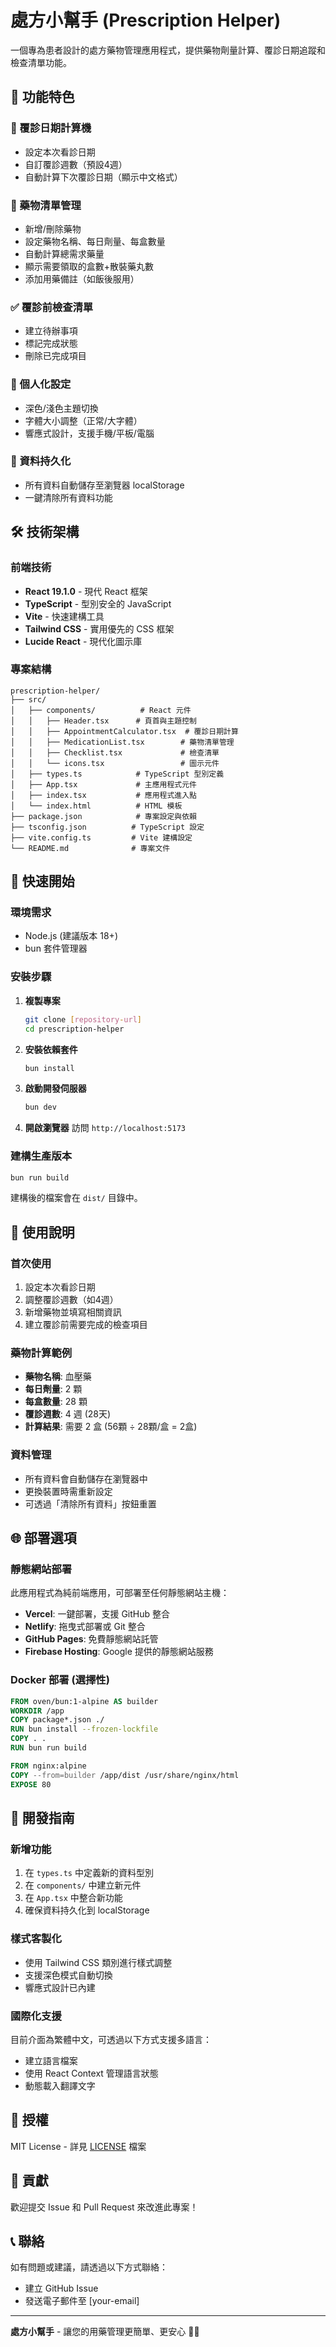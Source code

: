 # 處方小幫手 (Prescription Helper)

一個專為患者設計的處方藥物管理應用程式，提供藥物劑量計算、覆診日期追蹤和檢查清單功能。

## 🎯 功能特色

### 📅 覆診日期計算機
- 設定本次看診日期
- 自訂覆診週數（預設4週）
- 自動計算下次覆診日期（顯示中文格式）

### 💊 藥物清單管理
- 新增/刪除藥物
- 設定藥物名稱、每日劑量、每盒數量
- 自動計算總需求藥量
- 顯示需要領取的盒數+散裝藥丸數
- 添加用藥備註（如飯後服用）

### ✅ 覆診前檢查清單
- 建立待辦事項
- 標記完成狀態
- 刪除已完成項目

### 🎨 個人化設定
- 深色/淺色主題切換
- 字體大小調整（正常/大字體）
- 響應式設計，支援手機/平板/電腦

### 💾 資料持久化
- 所有資料自動儲存至瀏覽器 localStorage
- 一鍵清除所有資料功能

## 🛠️ 技術架構

### 前端技術
- **React 19.1.0** - 現代 React 框架
- **TypeScript** - 型別安全的 JavaScript
- **Vite** - 快速建構工具
- **Tailwind CSS** - 實用優先的 CSS 框架
- **Lucide React** - 現代化圖示庫

### 專案結構
```
prescription-helper/
├── src/
│   ├── components/          # React 元件
│   │   ├── Header.tsx      # 頁首與主題控制
│   │   ├── AppointmentCalculator.tsx  # 覆診日期計算
│   │   ├── MedicationList.tsx        # 藥物清單管理
│   │   ├── Checklist.tsx             # 檢查清單
│   │   └── icons.tsx                 # 圖示元件
│   ├── types.ts            # TypeScript 型別定義
│   ├── App.tsx             # 主應用程式元件
│   ├── index.tsx           # 應用程式進入點
│   └── index.html          # HTML 模板
├── package.json            # 專案設定與依賴
├── tsconfig.json          # TypeScript 設定
├── vite.config.ts         # Vite 建構設定
└── README.md              # 專案文件
```

## 🚀 快速開始

### 環境需求
- Node.js (建議版本 18+)
- bun 套件管理器

### 安裝步驟

1. **複製專案**
   ```bash
   git clone [repository-url]
   cd prescription-helper
   ```

2. **安裝依賴套件**
   ```bash
   bun install
   ```

3. **啟動開發伺服器**
   ```bash
   bun dev
   ```

4. **開啟瀏覽器**
   訪問 `http://localhost:5173`

### 建構生產版本

```bash
bun run build
```

建構後的檔案會在 `dist/` 目錄中。

## 📱 使用說明

### 首次使用
1. 設定本次看診日期
2. 調整覆診週數（如4週）
3. 新增藥物並填寫相關資訊
4. 建立覆診前需要完成的檢查項目

### 藥物計算範例
- **藥物名稱**: 血壓藥
- **每日劑量**: 2 顆
- **每盒數量**: 28 顆
- **覆診週數**: 4 週 (28天)
- **計算結果**: 需要 2 盒 (56顆 ÷ 28顆/盒 = 2盒)

### 資料管理
- 所有資料會自動儲存在瀏覽器中
- 更換裝置時需重新設定
- 可透過「清除所有資料」按鈕重置

## 🌐 部署選項

### 靜態網站部署
此應用程式為純前端應用，可部署至任何靜態網站主機：

- **Vercel**: 一鍵部署，支援 GitHub 整合
- **Netlify**: 拖曳式部署或 Git 整合
- **GitHub Pages**: 免費靜態網站託管
- **Firebase Hosting**: Google 提供的靜態網站服務

### Docker 部署 (選擇性)
```dockerfile
FROM oven/bun:1-alpine AS builder
WORKDIR /app
COPY package*.json ./
RUN bun install --frozen-lockfile
COPY . .
RUN bun run build

FROM nginx:alpine
COPY --from=builder /app/dist /usr/share/nginx/html
EXPOSE 80
```

## 🔧 開發指南

### 新增功能
1. 在 `types.ts` 中定義新的資料型別
2. 在 `components/` 中建立新元件
3. 在 `App.tsx` 中整合新功能
4. 確保資料持久化到 localStorage

### 樣式客製化
- 使用 Tailwind CSS 類別進行樣式調整
- 支援深色模式自動切換
- 響應式設計已內建

### 國際化支援
目前介面為繁體中文，可透過以下方式支援多語言：
- 建立語言檔案
- 使用 React Context 管理語言狀態
- 動態載入翻譯文字

## 📄 授權

MIT License - 詳見 [LICENSE](LICENSE) 檔案

## 🤝 貢獻

歡迎提交 Issue 和 Pull Request 來改進此專案！

## 📞 聯絡

如有問題或建議，請透過以下方式聯絡：
- 建立 GitHub Issue
- 發送電子郵件至 [your-email]

---

**處方小幫手** - 讓您的用藥管理更簡單、更安心 📝💊
